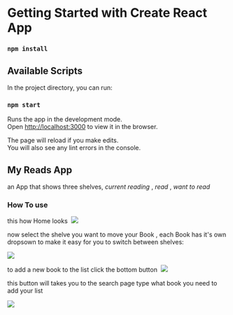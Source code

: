 # Getting Started with Create React App

### `npm install`

## Available Scripts

In the project directory, you can run:

### `npm start`

Runs the app in the development mode.\
Open [http://localhost:3000](http://localhost:3000) to view it in the browser.

The page will reload if you make edits.\
You will also see any lint errors in the console.
## My Reads App

an App that shows three shelves, _current reading_ , _read_ , _want to read_

### How To use 

this how Home looks 
![](https://33333.cdn.cke-cs.com/kSW7V9NHUXugvhoQeFaf/images/11fac96d28e113d7ec4523e17bd23bb8e681e1907ff79aae.PNG)

now select the shelve you want to move your Book , each Book has it's own dropsown to make it easy for you to switch between shelves:

![](https://33333.cdn.cke-cs.com/kSW7V9NHUXugvhoQeFaf/images/af4384556ed0885154b07631d46ead3393c21a7806b1de97.PNG)



to add a new book to the list click the bottom button 
![](https://33333.cdn.cke-cs.com/kSW7V9NHUXugvhoQeFaf/images/75ba3acc31e58db09083f62eb2ba245041a9b618b1bf344e.PNG)

this button will takes you to the search page type what book you need to add your list

![](https://33333.cdn.cke-cs.com/kSW7V9NHUXugvhoQeFaf/images/7ce207dadf15300fbf6e58378239818ea56a1152d28cd3b5.PNG)